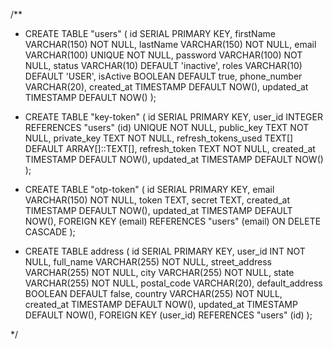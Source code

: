 /\*\*

- CREATE TABLE "users" (
  id SERIAL PRIMARY KEY,
  firstName VARCHAR(150) NOT NULL,
  lastName VARCHAR(150) NOT NULL,
  email VARCHAR(100) UNIQUE NOT NULL,
  password VARCHAR(100) NOT NULL,
  status VARCHAR(10) DEFAULT 'inactive',
  roles VARCHAR(10) DEFAULT 'USER',
  isActive BOOLEAN DEFAULT true,
  phone_number VARCHAR(20),
  created_at TIMESTAMP DEFAULT NOW(),
  updated_at TIMESTAMP DEFAULT NOW()
  );

- CREATE TABLE "key-token" (
  id SERIAL PRIMARY KEY,
  user_id INTEGER REFERENCES "users" (id) UNIQUE NOT NULL,
  public_key TEXT NOT NULL,
  private_key TEXT NOT NULL,
  refresh_tokens_used TEXT[] DEFAULT ARRAY[]::TEXT[],
  refresh_token TEXT NOT NULL,
  created_at TIMESTAMP DEFAULT NOW(),
  updated_at TIMESTAMP DEFAULT NOW()
  );

- CREATE TABLE "otp-token" (
  id SERIAL PRIMARY KEY,
  email VARCHAR(150) NOT NULL,
  token TEXT,
  secret TEXT,
  created_at TIMESTAMP DEFAULT NOW(),
  updated_at TIMESTAMP DEFAULT NOW(),
  FOREIGN KEY (email) REFERENCES "users" (email) ON DELETE CASCADE
  );

- CREATE TABLE address (
  id SERIAL PRIMARY KEY,
  user_id INT NOT NULL,
  full_name VARCHAR(255) NOT NULL,
  street_address VARCHAR(255) NOT NULL,
  city VARCHAR(255) NOT NULL,
  state VARCHAR(255) NOT NULL,
  postal_code VARCHAR(20),
  default_address BOOLEAN DEFAULT false,
  country VARCHAR(255) NOT NULL,
  created_at TIMESTAMP DEFAULT NOW(),
  updated_at TIMESTAMP DEFAULT NOW(),
  FOREIGN KEY (user_id) REFERENCES "users" (id)
  );

\*/
